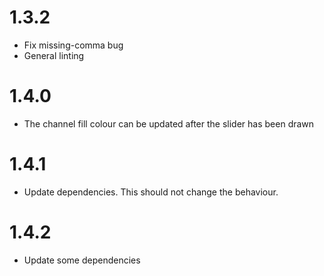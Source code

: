 # 1.3.2

* Fix missing-comma bug
* General linting

# 1.4.0

* The channel fill colour can be updated after the slider has been drawn

# 1.4.1

* Update dependencies. This should not change the behaviour.

# 1.4.2

* Update some dependencies
